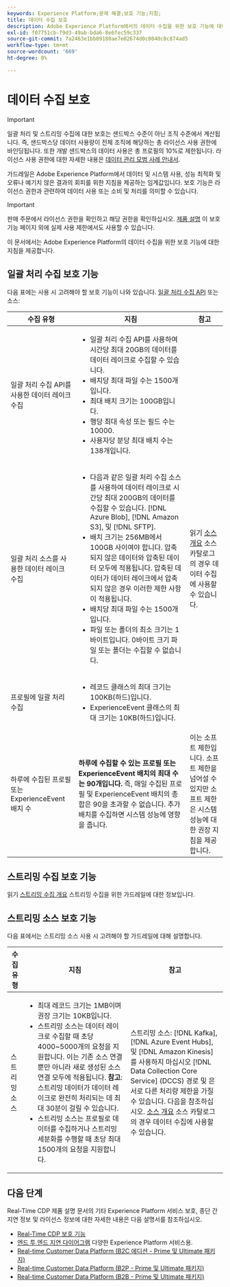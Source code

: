 ```yaml
---
keywords: Experience Platform;문제 해결;보호 기능;지침;
title: 데이터 수집 보호
description: Adobe Experience Platform에서의 데이터 수집을 위한 보호 기능에 대해 알아봅니다.
exl-id: f07751cb-f9d3-49ab-bda6-8e6fec59c337
source-git-commit: 7a2463e1bb09180ae7e02674d0c0040c8c874ad5
workflow-type: tm+mt
source-wordcount: '669'
ht-degree: 0%

---
```


# 데이터 수집 보호

>[!IMPORTANT]
>
>일괄 처리 및 스트리밍 수집에 대한 보호는 샌드박스 수준이 아닌 조직 수준에서 계산됩니다. 즉, 샌드박스당 데이터 사용량이 전체 조직에 해당하는 총 라이선스 사용 권한에 바인딩됩니다. 또한 개발 샌드박스의 데이터 사용은 총 프로필의 10%로 제한됩니다. 라이선스 사용 권한에 대한 자세한 내용은 [데이터 관리 모범 사례 안내서](../landing/license-usage-and-guardrails/data-management-best-practices.md).

가드레일은 Adobe Experience Platform에서 데이터 및 시스템 사용, 성능 최적화 및 오류나 예기치 않은 결과의 회피를 위한 지침을 제공하는 임계값입니다. 보호 기능은 라이선스 권한과 관련하여 데이터 사용 또는 소비 및 처리를 의미할 수 있습니다.

>[!IMPORTANT]
>
>판매 주문에서 라이선스 권한을 확인하고 해당 권한을 확인하십시오. [제품 설명](https://helpx.adobe.com/legal/product-descriptions.html) 이 보호 기능 페이지 외에 실제 사용 제한에서도 사용할 수 있습니다.

이 문서에서는 Adobe Experience Platform의 데이터 수집을 위한 보호 기능에 대한 지침을 제공합니다.

## 일괄 처리 수집 보호 기능

다음 표에는 사용 시 고려해야 할 보호 기능이 나와 있습니다. [일괄 처리 수집 API](./batch-ingestion/overview.md) 또는 소스:

| 수집 유형 | 지침 | 참고 |
| --- | --- | --- |
| 일괄 처리 수집 API를 사용한 데이터 레이크 수집 | <ul><li>일괄 처리 수집 API를 사용하여 시간당 최대 20GB의 데이터를 데이터 레이크로 수집할 수 있습니다.</li><li>배치당 최대 파일 수는 1500개입니다.</li><li>최대 배치 크기는 100GB입니다.</li><li>행당 최대 속성 또는 필드 수는 10000.</li><li>사용자당 분당 최대 배치 수는 138개입니다.</li></ul> | |
| 일괄 처리 소스를 사용한 데이터 레이크 수집 | <ul><li>다음과 같은 일괄 처리 수집 소스를 사용하여 데이터 레이크로 시간당 최대 200GB의 데이터를 수집할 수 있습니다. [!DNL Azure Blob], [!DNL Amazon S3], 및 [!DNL SFTP].</li><li>배치 크기는 256MB에서 100GB 사이여야 합니다. 압축되지 않은 데이터와 압축된 데이터 모두에 적용됩니다. 압축된 데이터가 데이터 레이크에서 압축되지 않은 경우 이러한 제한 사항이 적용됩니다.</li><li>배치당 최대 파일 수는 1500개입니다.</li><li>파일 또는 폴더의 최소 크기는 1바이트입니다. 0바이트 크기 파일 또는 폴더는 수집할 수 없습니다.</li></ul> | 읽기 [소스 개요](../sources/home.md) 소스 카탈로그의 경우 데이터 수집에 사용할 수 있습니다. |
| 프로필에 일괄 처리 수집 | <ul><li>레코드 클래스의 최대 크기는 100KB(하드)입니다.</li><li>ExperienceEvent 클래스의 최대 크기는 10KB(하드)입니다.</li></ul> | |
| 하루에 수집된 프로필 또는 ExperienceEvent 배치 수 | **하루에 수집할 수 있는 프로필 또는 ExperienceEvent 배치의 최대 수는 90개입니다.** 즉, 매일 수집된 프로필 및 ExperienceEvent 배치의 총 합은 90을 초과할 수 없습니다. 추가 배치를 수집하면 시스템 성능에 영향을 줍니다. | 이는 소프트 제한입니다. 소프트 제한을 넘어설 수 있지만 소프트 제한은 시스템 성능에 대한 권장 지침을 제공합니다. |

## 스트리밍 수집 보호 기능

읽기 [스트리밍 수집 개요](./streaming-ingestion/overview.md) 스트리밍 수집을 위한 가드레일에 대한 정보입니다.

## 스트리밍 소스 보호 기능

다음 표에서는 스트리밍 소스 사용 시 고려해야 할 가드레일에 대해 설명합니다.

| 수집 유형 | 지침 | 참고 |
| --- | --- | --- |
| 스트리밍 소스 | <ul><li>최대 레코드 크기는 1MB이며 권장 크기는 10KB입니다.</li><li>스트리밍 소스는 데이터 레이크로 수집할 때 초당 4000~5000개의 요청을 지원합니다. 이는 기존 소스 연결뿐만 아니라 새로 생성된 소스 연결 모두에 적용됩니다. **참고**: 스트리밍 데이터가 데이터 레이크로 완전히 처리되는 데 최대 30분이 걸릴 수 있습니다.</li><li>스트리밍 소스는 프로필로 데이터를 수집하거나 스트리밍 세분화를 수행할 때 초당 최대 1500개의 요청을 지원합니다.</li></ul> | 스트리밍 소스: [!DNL Kafka], [!DNL Azure Event Hubs], 및 [!DNL Amazon Kinesis] 를 사용하지 마십시오 [!DNL Data Collection Core Service] (DCCS) 경로 및 은 서로 다른 처리량 제한을 가질 수 있습니다. 다음을 참조하십시오. [소스 개요](../sources/home.md) 소스 카탈로그의 경우 데이터 수집에 사용할 수 있습니다. |

## 다음 단계

Real-Time CDP 제품 설명 문서의 기타 Experience Platform 서비스 보호, 종단 간 지연 정보 및 라이선스 정보에 대한 자세한 내용은 다음 설명서를 참조하십시오.

* [Real-Time CDP 보호 기능](/help/rtcdp/guardrails/overview.md)
* [엔드 투 엔드 지연 다이어그램](https://experienceleague.adobe.com/docs/blueprints-learn/architecture/architecture-overview/deployment/guardrails.html?lang=en#end-to-end-latency-diagrams) 다양한 Experience Platform 서비스용.
* [Real-time Customer Data Platform (B2C 에디션 - Prime 및 Ultimate 패키지)](https://helpx.adobe.com/legal/product-descriptions/real-time-customer-data-platform-b2c-edition-prime-and-ultimate-packages.html)
* [Real-time Customer Data Platform (B2P - Prime 및 Ultimate 패키지)](https://helpx.adobe.com/legal/product-descriptions/real-time-customer-data-platform-b2p-edition-prime-and-ultimate-packages.html)
* [Real-time Customer Data Platform (B2B - Prime 및 Ultimate 패키지)](https://helpx.adobe.com/legal/product-descriptions/real-time-customer-data-platform-b2b-edition-prime-and-ultimate-packages.html)
